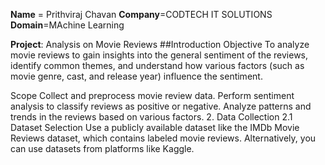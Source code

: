 **Name** = Prithviraj Chavan
**Company**=CODTECH IT SOLUTIONS
**Domain**=MAchine Learning 

**Project**: Analysis on Movie Reviews
##Introduction
Objective
To analyze movie reviews to gain insights into the general sentiment of the reviews, identify common themes, and understand how various factors (such as movie genre, cast, and release year) influence the sentiment.

Scope
Collect and preprocess movie review data.
Perform sentiment analysis to classify reviews as positive or negative.
Analyze patterns and trends in the reviews based on various factors.
2. Data Collection
2.1 Dataset Selection
Use a publicly available dataset like the IMDb Movie Reviews dataset, which contains labeled movie reviews. Alternatively, you can use datasets from platforms like Kaggle.
